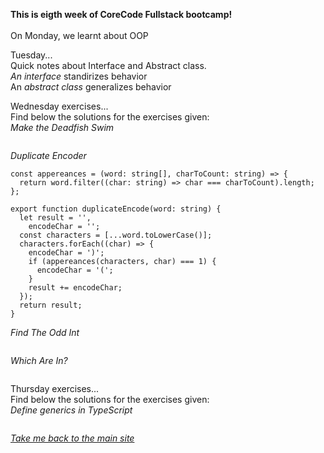**This is eigth week of CoreCode Fullstack bootcamp!**<br><br>
On Monday, we learnt about OOP <br>

Tuesday...<br>
Quick notes about Interface and Abstract class.<br>
*An interface* standirizes behavior<br>
An *abstract class* generalizes behavior<br>

Wednesday exercises...<br>
Find below the solutions for the exercises given:<br>
*Make the Deadfish Swim*<br>
```
```
*Duplicate Encoder*<br>
```
const appereances = (word: string[], charToCount: string) => {
  return word.filter((char: string) => char === charToCount).length;
};

export function duplicateEncode(word: string) {
  let result = '',
    encodeChar = '';
  const characters = [...word.toLowerCase()];
  characters.forEach((char) => {
    encodeChar = ')';
    if (appereances(characters, char) === 1) {
      encodeChar = '(';
    }
    result += encodeChar;
  });
  return result;
}
```
*Find The Odd Int*<br>
```
```
*Which Are In?*<br>
```
```

Thursday exercises...<br>
Find below the solutions for the exercises given:<br>
*Define generics in TypeScript*<br>
```
```

*[Take me back to the main site](https://github.com/victorok17/CoreCode_ReadMe)*
